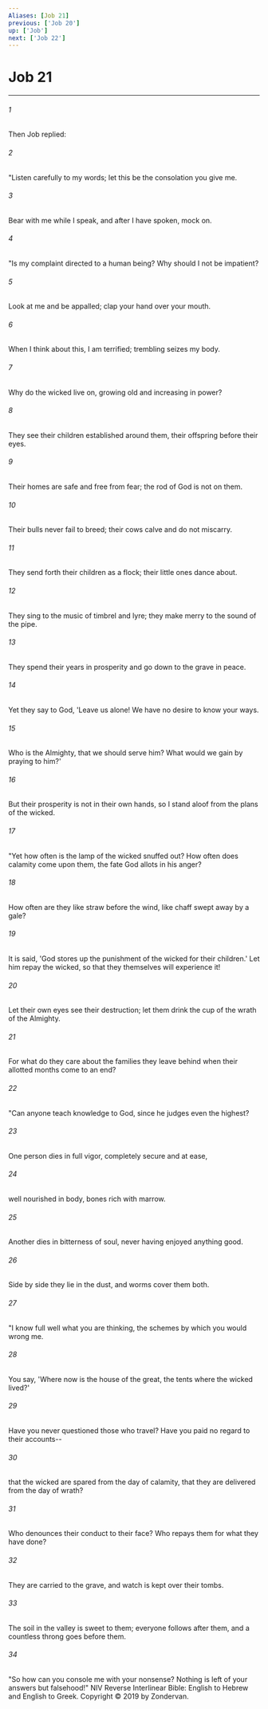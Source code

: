 ```yaml
---
Aliases: [Job 21]
previous: ['Job 20']
up: ['Job']
next: ['Job 22']
---
```

# Job 21

***


###### 1 
Then Job replied: 

###### 2 
"Listen carefully to my words; let this be the consolation you give me. 

###### 3 
Bear with me while I speak, and after I have spoken, mock on. 

###### 4 
"Is my complaint directed to a human being? Why should I not be impatient? 

###### 5 
Look at me and be appalled; clap your hand over your mouth. 

###### 6 
When I think about this, I am terrified; trembling seizes my body. 

###### 7 
Why do the wicked live on, growing old and increasing in power? 

###### 8 
They see their children established around them, their offspring before their eyes. 

###### 9 
Their homes are safe and free from fear; the rod of God is not on them. 

###### 10 
Their bulls never fail to breed; their cows calve and do not miscarry. 

###### 11 
They send forth their children as a flock; their little ones dance about. 

###### 12 
They sing to the music of timbrel and lyre; they make merry to the sound of the pipe. 

###### 13 
They spend their years in prosperity and go down to the grave in peace. 

###### 14 
Yet they say to God, 'Leave us alone! We have no desire to know your ways. 

###### 15 
Who is the Almighty, that we should serve him? What would we gain by praying to him?' 

###### 16 
But their prosperity is not in their own hands, so I stand aloof from the plans of the wicked. 

###### 17 
"Yet how often is the lamp of the wicked snuffed out? How often does calamity come upon them, the fate God allots in his anger? 

###### 18 
How often are they like straw before the wind, like chaff swept away by a gale? 

###### 19 
It is said, 'God stores up the punishment of the wicked for their children.' Let him repay the wicked, so that they themselves will experience it! 

###### 20 
Let their own eyes see their destruction; let them drink the cup of the wrath of the Almighty. 

###### 21 
For what do they care about the families they leave behind when their allotted months come to an end? 

###### 22 
"Can anyone teach knowledge to God, since he judges even the highest? 

###### 23 
One person dies in full vigor, completely secure and at ease, 

###### 24 
well nourished in body, bones rich with marrow. 

###### 25 
Another dies in bitterness of soul, never having enjoyed anything good. 

###### 26 
Side by side they lie in the dust, and worms cover them both. 

###### 27 
"I know full well what you are thinking, the schemes by which you would wrong me. 

###### 28 
You say, 'Where now is the house of the great, the tents where the wicked lived?' 

###### 29 
Have you never questioned those who travel? Have you paid no regard to their accounts-- 

###### 30 
that the wicked are spared from the day of calamity, that they are delivered from the day of wrath? 

###### 31 
Who denounces their conduct to their face? Who repays them for what they have done? 

###### 32 
They are carried to the grave, and watch is kept over their tombs. 

###### 33 
The soil in the valley is sweet to them; everyone follows after them, and a countless throng goes before them. 

###### 34 
"So how can you console me with your nonsense? Nothing is left of your answers but falsehood!" NIV Reverse Interlinear Bible: English to Hebrew and English to Greek. Copyright © 2019 by Zondervan.
